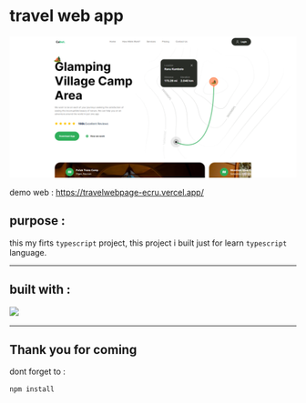 # travel web app

<img src="./public/cabutview.png"/>

<br>

demo web : https://travelwebpage-ecru.vercel.app/

## purpose :

this my firts `typescript` project, this project i built just for learn `typescript` language.

---

## built with :

<p align="start">
  <a href="https://skillicons.dev">
    <img src="https://skillicons.dev/icons?i=ts,react,next&theme=light" /> 
  </a>
</p>

---

## Thank you for coming

dont forget to :

```shell
npm install
```
